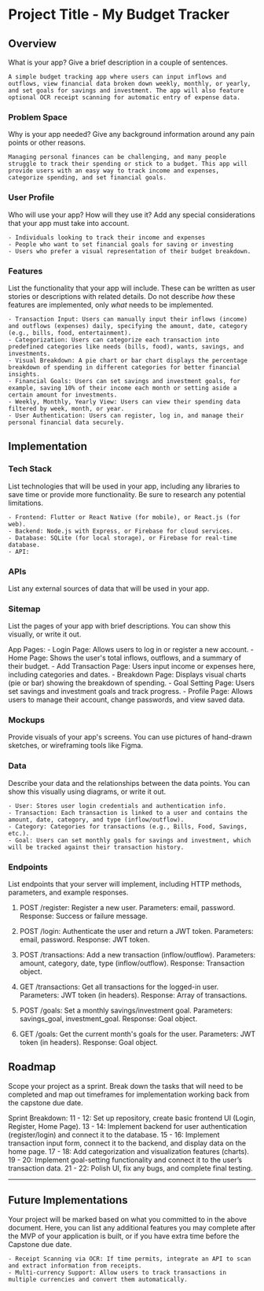 # Project Title - My Budget Tracker

## Overview
What is your app? Give a brief description in a couple of sentences.

    A simple budget tracking app where users can input inflows and outflows, view financial data broken down weekly, monthly, or yearly, and set goals for savings and investment. The app will also feature optional OCR receipt scanning for automatic entry of expense data.

### Problem Space
Why is your app needed? Give any background information around any pain points or other reasons.

    Managing personal finances can be challenging, and many people struggle to track their spending or stick to a budget. This app will provide users with an easy way to track income and expenses, categorize spending, and set financial goals.

### User Profile
Who will use your app? How will they use it? Add any special considerations that your app must take into account.

    - Individuals looking to track their income and expenses
    - People who want to set financial goals for saving or investing
    - Users who prefer a visual representation of their budget breakdown.

### Features
List the functionality that your app will include. These can be written as user stories or descriptions with related details. Do not describe _how_ these features are implemented, only _what_ needs to be implemented.

    - Transaction Input: Users can manually input their inflows (income) and outflows (expenses) daily, specifying the amount, date, category (e.g., bills, food, entertainment).
    - Categorization: Users can categorize each transaction into predefined categories like needs (bills, food), wants, savings, and investments.
    - Visual Breakdown: A pie chart or bar chart displays the percentage breakdown of spending in different categories for better financial insights.
    - Financial Goals: Users can set savings and investment goals, for example, saving 10% of their income each month or setting aside a certain amount for investments.
    - Weekly, Monthly, Yearly View: Users can view their spending data filtered by week, month, or year.
    - User Authentication: Users can register, log in, and manage their personal financial data securely.


## Implementation

### Tech Stack
List technologies that will be used in your app, including any libraries to save time or provide more functionality. Be sure to research any potential limitations.

    - Frontend: Flutter or React Native (for mobile), or React.js (for web).
    - Backend: Node.js with Express, or Firebase for cloud services.
    - Database: SQLite (for local storage), or Firebase for real-time database.
    - API: 

### APIs
List any external sources of data that will be used in your app.

### Sitemap
List the pages of your app with brief descriptions. You can show this visually, or write it out.

App Pages:
    - Login Page: Allows users to log in or register a new account.
    - Home Page: Shows the user's total inflows, outflows, and a summary of their budget.
    - Add Transaction Page: Users input income or expenses here, including categories and dates.
    - Breakdown Page: Displays visual charts (pie or bar) showing the breakdown of spending.
    - Goal Setting Page: Users set savings and investment goals and track progress.
    - Profile Page: Allows users to manage their account, change passwords, and view saved data.

### Mockups
Provide visuals of your app's screens. You can use pictures of hand-drawn sketches, or wireframing tools like Figma.

### Data
Describe your data and the relationships between the data points. You can show this visually using diagrams, or write it out. 

    - User: Stores user login credentials and authentication info.
    - Transaction: Each transaction is linked to a user and contains the amount, date, category, and type (inflow/outflow).
    - Category: Categories for transactions (e.g., Bills, Food, Savings, etc.).
    - Goal: Users can set monthly goals for savings and investment, which will be tracked against their transaction history.

### Endpoints
List endpoints that your server will implement, including HTTP methods, parameters, and example responses.

1. POST /register: Register a new user.
    Parameters: email, password.
    Response: Success or failure message.

2. POST /login: Authenticate the user and return a JWT token.
    Parameters: email, password.
    Response: JWT token.

3. POST /transactions: Add a new transaction (inflow/outflow).
    Parameters: amount, category, date, type (inflow/outflow).
    Response: Transaction object.

4. GET /transactions: Get all transactions for the logged-in user.
    Parameters: JWT token (in headers).
    Response: Array of transactions.

5. POST /goals: Set a monthly savings/investment goal.
    Parameters: savings_goal, investment_goal.
    Response: Goal object.

6. GET /goals: Get the current month's goals for the user.
    Parameters: JWT token (in headers).
    Response: Goal object.

## Roadmap
Scope your project as a sprint. Break down the tasks that will need to be completed and map out timeframes for implementation working back from the capstone due date. 

Sprint Breakdown:
    11 - 12: Set up repository, create basic frontend UI (Login, Register, Home Page).
    13 - 14: Implement backend for user authentication (register/login) and connect it to the database.
    15 - 16: Implement transaction input form, connect it to the backend, and display data on the home page.
    17 - 18: Add categorization and visualization features (charts).
    19 - 20: Implement goal-setting functionality and connect it to the user’s transaction data.
    21 - 22: Polish UI, fix any bugs, and complete final testing.


---

## Future Implementations
Your project will be marked based on what you committed to in the above document. Here, you can list any additional features you may complete after the MVP of your application is built, or if you have extra time before the Capstone due date.

    - Receipt Scanning via OCR: If time permits, integrate an API to scan and extract information from receipts.
    - Multi-currency Support: Allow users to track transactions in multiple currencies and convert them automatically.